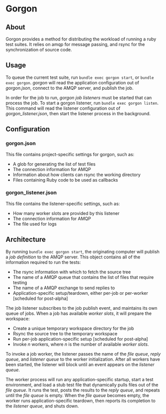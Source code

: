 Gorgon
=====================

About
---------------------

Gorgon provides a method for distributing the workload of running a ruby test suites. It relies on amqp for message passing, and rsync for the synchronization of source code.

Usage
---------------------

To queue the current test suite, run `bundle exec gorgon start`, or `bundle exec gorgon`. _gorgon_ will read the application configuration out of _gorgon.json_, connect to the AMQP server, and publish the job.

In order for the job to run, _gorgon job listeners_ must be started that can process the job. To start a gorgon listener, run `bundle exec gorgon listen`. This command will read the listener configuration out of _gorgon\_listener.json_, then start the listener process in the background.

Configuration
---------------------

### gorgon.json
This file contains project-specific settings for gorgon, such as:

* A glob for generating the list of test files
* The connection information for AMQP
* Information about how clients can rsync the working directory
* Files containing Ruby code to be used as callbacks

### gorgon_listener.json
This file contains the listener-specific settings, such as:

* How many worker slots are provided by this listener
* The connection information for AMQP
* The file used for logs

Architecture
---------------------

By running `bundle exec gorgon start`, the originating computer will publish a *job definition* to the AMQP server. This object contains all of the information required to run the tests:

* The rsync information with which to fetch the source tree
* The name of a AMQP queue that contains the list of files that require testing
* The name of a AMQP exchange to send replies to
* Application-specific setup/teardown, either per-job or per-worker [scheduled for post-alpha]

The job listener subscribes to the job publish event, and maintains its own queue of jobs. When a job has available *worker slots*, it will prepare the workspace:

* Create a unique temporary workspace directory for the job
* Rsync the source tree to the temporary workspace
* Run per-job application-specific setup [scheduled for post-alpha]
* Invoke *n* workers, where *n* is the number of available *worker slots*.

To invoke a job worker, the listener passes the name of the *file queue*, *reply queue*, and *listener queue* to the worker initialization. After all workers have been started, the listener will block until an event appears on the *listener queue*.

The worker process will run any application-specific startup, start a test environment, and load a stub test file that dynamically pulls files out of the *file queue*. It runs the test, posts the results to the *reply queue*, and repeats until the *file queue* is empty. When the *file queue* becomes empty, the worker runs application-specific teardown, then reports its completion to the *listener queue*, and shuts down.
